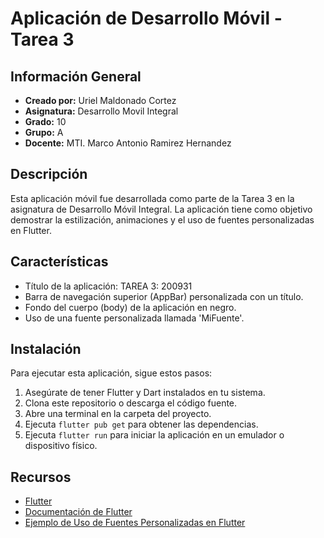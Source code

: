 # Aplicación de Desarrollo Móvil - Tarea 3

## Información General
- **Creado por:** Uriel Maldonado Cortez
- **Asignatura:** Desarrollo Movil Integral
- **Grado:** 10
- **Grupo:** A
- **Docente:** MTI. Marco Antonio Ramirez Hernandez

## Descripción
Esta aplicación móvil fue desarrollada como parte de la Tarea 3 en la asignatura de Desarrollo Móvil Integral. La aplicación tiene como objetivo demostrar la estilización, animaciones y el uso de fuentes personalizadas en Flutter.

## Características
- Título de la aplicación: TAREA 3: 200931
- Barra de navegación superior (AppBar) personalizada con un título.
- Fondo del cuerpo (body) de la aplicación en negro.
- Uso de una fuente personalizada llamada 'MiFuente'.
<!-- - Inclusión de una imagen en el cuerpo de la aplicación. -->

<!-- ## Captura de Pantalla -->
<!-- ![Captura de Pantalla](/ruta/a/tu/imagen/screenshot.png) -->

## Instalación
Para ejecutar esta aplicación, sigue estos pasos:
1. Asegúrate de tener Flutter y Dart instalados en tu sistema.
2. Clona este repositorio o descarga el código fuente.
3. Abre una terminal en la carpeta del proyecto.
4. Ejecuta `flutter pub get` para obtener las dependencias.
5. Ejecuta `flutter run` para iniciar la aplicación en un emulador o dispositivo físico.

## Recursos
- [Flutter](https://flutter.dev/)
- [Documentación de Flutter](https://flutter.dev/docs)
- [Ejemplo de Uso de Fuentes Personalizadas en Flutter](https://flutter.dev/docs/cookbook/design/fonts)

<!-- ## Licencia
Este proyecto está bajo la licencia MIT. Consulta el archivo [LICENSE](/ruta/a/tu/LICENSE) para más detalles. -->
